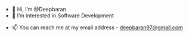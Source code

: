 - 👋 Hi, I’m @Deepbaran
- 👀 I’m interested in Software Development
<!-- - 🌱 I’m currently learning React.js -->
- 📫 You can reach me at my email address - deepbaran97@gmail.com

<!--- - 💞️ I’m looking to collaborate on ... --->

<!---
Deepbaran/Deepbaran is a ✨ special ✨ repository because its `README.md` (this file) appears on your GitHub profile.
You can click the Preview link to take a look at your changes.
--->
